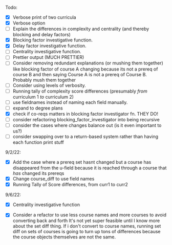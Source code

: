 Todo:
- [x] Verbose print of two curricula
- [x] Verbose option
- [ ] Explain the differences in complexity and centrality (and thereby blocking and delay factors)
- [x] Blocking factor investigative function.
- [x] Delay factor investigative function.
- [ ] Centrality investigative function.
- [ ] Prettier output (MUCH PRETTIER)
- [ ] Consider removing redundant explanations (or mushing them together) like blocking factor of course A changing because its not a prereq of course B and then saying Course A is not a prereq of Course B. Probably mush them together
- [ ] Consider using levels of verbosity.
- [ ] Running tally of complexity score differences (presumably *from* curriculum 1 *to* curriculum 2)
- [ ] use fieldnames instead of naming each field manually.
- [ ] expand to degree plans
- [x] check if co-reqs matters in blocking factor investigator fn. THEY DO!
- [ ] consider refactoring blocking_factor_investigator into being recursive
- [ ] consider the cases where changes balance out (is it even important to us?)
- [ ] consider swapping over to a return-based system rather than having each function print stuff

9/2/22:
- [x] Add the case where a prereq set hasnt changed but a course has disappeared from the u-field because it is reached through a course that *has* changed its prereqs
- [x] Change course_diff to use field names
- [x] Running Tally of Score differences, from curr1 to curr2

9/6/22:
- [x] Centrality investigative function
- [x] Consider a refactor to use less course names and more courses to avoid converting back and forth
    It's not yet super feasible until I know more about the set diff thing. If i don't convert to course names, running set diff on sets of courses is going to turn up tons of differences because the course objects themselves are not the same.

